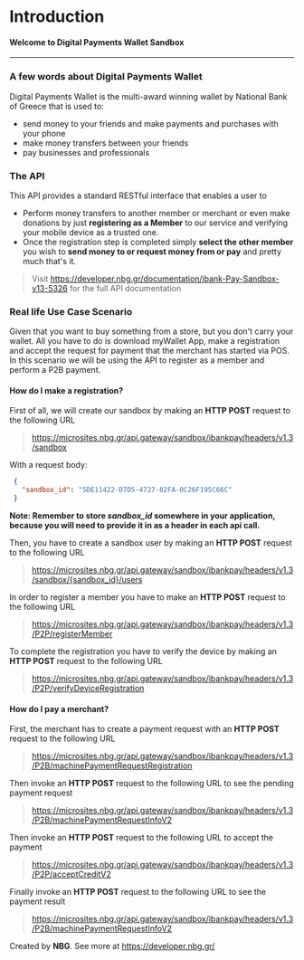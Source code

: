 # **Introduction**
#### Welcome to Digital Payments Wallet Sandbox
------------------------------------------------------------------------------------------

### A few words about Digital Payments Wallet 
Digital Payments Wallet is the multi-award winning wallet by National Bank of Greece that is used to:
- send money to your friends and make payments and purchases with your phone
- make money transfers between your friends
- pay businesses and professionals

### The API
This API provides a standard RESTful interface that enables a user to
- Perform money transfers to another member or merchant or even make donations by just  **registering as a Member**  to our service and verifying your mobile device as a trusted one. 
- Once the registration step is completed simply  **select the other member**  you wish to  **send money to or request money from or pay**  and pretty much that's it.
> Visit https://developer.nbg.gr/documentation/ibank-Pay-Sandbox-v13-5326
> for the full API documentation
> 
### Real life Use Case Scenario
Given that you want to buy something from a store, but you don't carry your wallet. 
All you have to do is download myWallet App, make a registration and accept the request for payment that the merchant has started via POS.
In this scenario we will be using the API to register as a member and perform a P2B payment.

#### How do I make a registration?
First of all, we will create our sandbox by making an **HTTP POST** request to the following URL
>https://microsites.nbg.gr/api.gateway/sandbox/ibankpay/headers/v1.3/sandbox

With a request body:
```json
 {
   "sandbox_id": "5DE11422-D7D5-4727-82FA-0C26F195C66C"
 }
``` 

**Note: Remember to store *sandbox_id* somewhere in your application, because you will need to provide it in as a header in each api call.**

Then, you have to create a sandbox user by making an **HTTP POST** request to the following URL
>https://microsites.nbg.gr/api.gateway/sandbox/ibankpay/headers/v1.3/sandbox/{sandbox_id}/users

In order to register a member you have to make an **HTTP POST** request to the following URL
>https://microsites.nbg.gr/api.gateway/sandbox/ibankpay/headers/v1.3/P2P/registerMember

To complete the registration you have to verify the device by making an **HTTP POST** request to the following URL
>https://microsites.nbg.gr/api.gateway/sandbox/ibankpay/headers/v1.3/P2P/verifyDeviceRegistration
  
#### How do I pay a merchant?

First, the merchant has to create a payment request with an **HTTP POST** request to the following URL
>https://microsites.nbg.gr/api.gateway/sandbox/ibankpay/headers/v1.3/P2B/machinePaymentRequestRegistration

Then invoke an **HTTP POST** request to the following URL to see the pending payment request
>https://microsites.nbg.gr/api.gateway/sandbox/ibankpay/headers/v1.3/P2B/machinePaymentRequestInfoV2

Then invoke an **HTTP POST** request to the following URL to accept the payment
>https://microsites.nbg.gr/api.gateway/sandbox/ibankpay/headers/v1.3/P2P/acceptCreditV2 

Finally invoke an **HTTP POST** request to the following URL to see the payment result
>https://microsites.nbg.gr/api.gateway/sandbox/ibankpay/headers/v1.3/P2B/machinePaymentRequestInfoV2

Created by **NBG**. 
See more at https://developer.nbg.gr/
